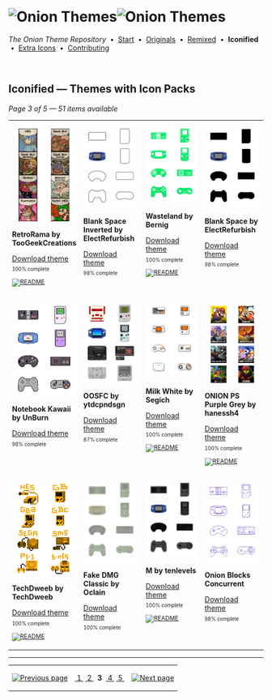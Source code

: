 <!--




















=================================================================================
---------------------------------------------------------------------------------

██████╗  ██████╗     ███╗   ██╗ ██████╗ ████████╗    ███████╗██████╗ ██╗████████╗
██╔══██╗██╔═══██╗    ████╗  ██║██╔═══██╗╚══██╔══╝    ██╔════╝██╔══██╗██║╚══██╔══╝
██║  ██║██║   ██║    ██╔██╗ ██║██║   ██║   ██║       █████╗  ██║  ██║██║   ██║   
██║  ██║██║   ██║    ██║╚██╗██║██║   ██║   ██║       ██╔══╝  ██║  ██║██║   ██║   
██████╔╝╚██████╔╝    ██║ ╚████║╚██████╔╝   ██║       ███████╗██████╔╝██║   ██║   
╚═════╝  ╚═════╝     ╚═╝  ╚═══╝ ╚═════╝    ╚═╝       ╚══════╝╚═════╝ ╚═╝   ╚═╝   

---------------------------------------------------------------------------------
=================================================================================

                  Note: This file was automatically generated.

            Run `python .github/generate.py` to regenerate the pages.




















-->
<p>&nbsp;</p>

# <img alt="Onion Themes" src="https://user-images.githubusercontent.com/44569252/179506709-0db2a8f5-3074-477c-81c4-719f281ddccc.png#gh-dark-mode-only" width="464px"><img alt="Onion Themes" src="https://user-images.githubusercontent.com/44569252/179506712-d5a1a916-7270-4902-aa55-5d93f7ee0f6e.png#gh-light-mode-only" width="464px">

*The Onion Theme Repository* &nbsp;•&nbsp; [Start](../../README.md) &nbsp;• &nbsp;[Originals](../custom/index.md) &nbsp;• &nbsp;[Remixed](../remixed/index.md) &nbsp;• &nbsp;**Iconified** &nbsp;• &nbsp;[Extra&nbsp;Icons](../icons_standalone/index.md) &nbsp;• &nbsp;[Contributing](../../CONTRIBUTING.md)

<p>&nbsp;</p>


## Iconified — Themes with Icon Packs

*Page 3 of 5 — 51 items available*
<table align=center><tr>


<td valign="top" width="25.00%">

[![RetroRama by TooGeekCreations](../../themes/RetroRama%20by%20TooGeekCreations/icons/preview.png)](https://onionui.github.io/iconpack_preview.html#RetroRama%20by%20TooGeekCreations,RetroRama%20by%20TooGeekCreations:themes/RetroRama%20by%20TooGeekCreations/icons "Click to see the full icon pack preview page")

**RetroRama by TooGeekCreations**

[Download theme](https://raw.githubusercontent.com/OnionUI/Themes/main/release/RetroRama%20by%20TooGeekCreations.zip "RetroRama by TooGeekCreations") <sub><sup>&nbsp;&nbsp; 100%&nbsp;complete</sup> &nbsp;&nbsp; <a href="/themes/RetroRama%20by%20TooGeekCreations/readme.md"><img src="https://user-images.githubusercontent.com/44569252/215358455-b6a1348b-8161-40d6-9cc1-cc31720377c4.png" height="16" title="README"></a> &nbsp;&nbsp; </sub>

</td>


<td valign="top" width="25.00%">

[![Blank Space Inverted by ElectRefurbish](../../themes/Blank%20Space%20Inverted%20by%20ElectRefurbish/icons/preview.png)](https://onionui.github.io/iconpack_preview.html#Blank%20Space%20Inverted%20by%20ElectRefurbish,Blank%20Space%20Inverted%20by%20ElectRefurbish:themes/Blank%20Space%20Inverted%20by%20ElectRefurbish/icons "Click to see the full icon pack preview page")

**Blank Space Inverted by ElectRefurbish**

[Download theme](https://raw.githubusercontent.com/OnionUI/Themes/main/release/Blank%20Space%20Inverted%20by%20ElectRefurbish.zip "Blank Space Inverted by ElectRefurbish") <sub><sup>&nbsp;&nbsp; 98%&nbsp;complete</sup> &nbsp;&nbsp; </sub>

</td>


<td valign="top" width="25.00%">

[![Wasteland by Bernig](../../themes/Wasteland%20by%20Bernig/icons/preview.png)](https://onionui.github.io/iconpack_preview.html#Wasteland%20by%20Bernig,Wasteland%20by%20Bernig:themes/Wasteland%20by%20Bernig/icons "Click to see the full icon pack preview page")

**Wasteland by Bernig**

[Download theme](https://raw.githubusercontent.com/OnionUI/Themes/main/release/Wasteland%20by%20Bernig.zip "Wasteland by Bernig") <sub><sup>&nbsp;&nbsp; 100%&nbsp;complete</sup> &nbsp;&nbsp; <a href="/themes/Wasteland%20by%20Bernig/README.txt"><img src="https://user-images.githubusercontent.com/44569252/215358455-b6a1348b-8161-40d6-9cc1-cc31720377c4.png" height="16" title="README"></a> &nbsp;&nbsp; </sub>

</td>


<td valign="top" width="25.00%">

[![Blank Space by ElectRefurbish](../../themes/Blank%20Space%20by%20ElectRefurbish/icons/preview.png)](https://onionui.github.io/iconpack_preview.html#Blank%20Space%20by%20ElectRefurbish,Blank%20Space%20by%20ElectRefurbish:themes/Blank%20Space%20by%20ElectRefurbish/icons "Click to see the full icon pack preview page")

**Blank Space by ElectRefurbish**

[Download theme](https://raw.githubusercontent.com/OnionUI/Themes/main/release/Blank%20Space%20by%20ElectRefurbish.zip "Blank Space by ElectRefurbish") <sub><sup>&nbsp;&nbsp; 98%&nbsp;complete</sup> &nbsp;&nbsp; </sub>

</td>

</tr><tr>

<td valign="top" width="25.00%">

[![Notebook Kawaii by UnBurn](../../themes/Notebook%20Kawaii%20by%20UnBurn/icons/preview.png)](https://onionui.github.io/iconpack_preview.html#Notebook%20Kawaii%20by%20UnBurn,Notebook%20Kawaii%20by%20UnBurn:themes/Notebook%20Kawaii%20by%20UnBurn/icons "Click to see the full icon pack preview page")

**Notebook Kawaii by UnBurn**

[Download theme](https://raw.githubusercontent.com/OnionUI/Themes/main/release/Notebook%20Kawaii%20by%20UnBurn.zip "Notebook Kawaii by UnBurn") <sub><sup>&nbsp;&nbsp; 98%&nbsp;complete</sup> &nbsp;&nbsp; </sub>

</td>


<td valign="top" width="25.00%">

[![OOSFC by ytdcpndsgn](../../themes/OOSFC%20by%20ytdcpndsgn/icons/preview.png)](https://onionui.github.io/iconpack_preview.html#OOSFC%20by%20ytdcpndsgn,OOSFC%20by%20ytdcpndsgn:themes/OOSFC%20by%20ytdcpndsgn/icons "Click to see the full icon pack preview page")

**OOSFC by ytdcpndsgn**

[Download theme](https://raw.githubusercontent.com/OnionUI/Themes/main/release/OOSFC%20by%20ytdcpndsgn.zip "OOSFC by ytdcpndsgn") <sub><sup>&nbsp;&nbsp; 87%&nbsp;complete</sup> &nbsp;&nbsp; </sub>

</td>


<td valign="top" width="25.00%">

[![Milk White by Segich](../../themes/Milk%20White%20by%20Segich/icons/preview.png)](https://onionui.github.io/iconpack_preview.html#Milk%20White%20by%20Segich,Milk%20White%20by%20Segich:themes/Milk%20White%20by%20Segich/icons "Click to see the full icon pack preview page")

**Milk White by Segich**

[Download theme](https://raw.githubusercontent.com/OnionUI/Themes/main/release/Milk%20White%20by%20Segich.zip "Milk White by Segich") <sub><sup>&nbsp;&nbsp; 100%&nbsp;complete</sup> &nbsp;&nbsp; <a href="/themes/Milk%20White%20by%20Segich/README.md"><img src="https://user-images.githubusercontent.com/44569252/215358455-b6a1348b-8161-40d6-9cc1-cc31720377c4.png" height="16" title="README"></a> &nbsp;&nbsp; </sub>

</td>


<td valign="top" width="25.00%">

[![ONION PS Purple Grey by hanessh4](../../themes/ONION%20PS%20%284-pack%29%20by%20hanessh4/ONION%20PS%20Purple%20Grey%20by%20hanessh4/icons/preview.png)](https://onionui.github.io/iconpack_preview.html#ONION%20PS%20Purple%20Grey%20by%20hanessh4,ONION%20PS%20Purple%20Grey%20by%20hanessh4:themes/ONION%20PS%20%284-pack%29%20by%20hanessh4/ONION%20PS%20Purple%20Grey%20by%20hanessh4/icons "Click to see the full icon pack preview page")

**ONION PS Purple Grey by hanessh4**

[Download theme](https://raw.githubusercontent.com/OnionUI/Themes/main/release/ONION%20PS%20%284-pack%29%20by%20hanessh4.zip "ONION PS (4-pack) by hanessh4") <sub><sup>&nbsp;&nbsp; 100%&nbsp;complete</sup> &nbsp;&nbsp; <a href="/themes/ONION%20PS%20%284-pack%29%20by%20hanessh4/ONION%20PS%20Purple%20Grey%20by%20hanessh4/README.txt"><img src="https://user-images.githubusercontent.com/44569252/215358455-b6a1348b-8161-40d6-9cc1-cc31720377c4.png" height="16" title="README"></a> &nbsp;&nbsp; </sub>

</td>

</tr><tr>

<td valign="top" width="25.00%">

[![TechDweeb by TechDweeb](../../themes/TechDweeb%20by%20TechDweeb/icons/preview.png)](https://onionui.github.io/iconpack_preview.html#TechDweeb%20by%20TechDweeb,TechDweeb%20by%20TechDweeb:themes/TechDweeb%20by%20TechDweeb/icons "Click to see the full icon pack preview page")

**TechDweeb by TechDweeb**

[Download theme](https://raw.githubusercontent.com/OnionUI/Themes/main/release/TechDweeb%20by%20TechDweeb.zip "TechDweeb by TechDweeb") <sub><sup>&nbsp;&nbsp; 100%&nbsp;complete</sup> &nbsp;&nbsp; <a href="/themes/TechDweeb%20by%20TechDweeb/readme.md"><img src="https://user-images.githubusercontent.com/44569252/215358455-b6a1348b-8161-40d6-9cc1-cc31720377c4.png" height="16" title="README"></a> &nbsp;&nbsp; </sub>

</td>


<td valign="top" width="25.00%">

[![Fake DMG Classic by Oclain](../../themes/Fake%20DMG%20Classic%20by%20Oclain/icons/preview.png)](https://onionui.github.io/iconpack_preview.html#Fake%20DMG%20Classic%20by%20Oclain,Fake%20DMG%20Classic%20by%20Oclain:themes/Fake%20DMG%20Classic%20by%20Oclain/icons "Click to see the full icon pack preview page")

**Fake DMG Classic by Oclain**

[Download theme](https://raw.githubusercontent.com/OnionUI/Themes/main/release/Fake%20DMG%20Classic%20by%20Oclain.zip "Fake DMG Classic by Oclain") <sub><sup>&nbsp;&nbsp; 100%&nbsp;complete</sup> &nbsp;&nbsp; </sub>

</td>


<td valign="top" width="25.00%">

[![M by tenlevels](../../themes/M%20by%20tenlevels/icons/preview.png)](https://onionui.github.io/iconpack_preview.html#M%20by%20tenlevels,M%20by%20tenlevels:themes/M%20by%20tenlevels/icons "Click to see the full icon pack preview page")

**M by tenlevels**

[Download theme](https://raw.githubusercontent.com/OnionUI/Themes/main/release/M%20by%20tenlevels.zip "M by tenlevels") <sub><sup>&nbsp;&nbsp; 100%&nbsp;complete</sup> &nbsp;&nbsp; <a href="/themes/M%20by%20tenlevels/README.md"><img src="https://user-images.githubusercontent.com/44569252/215358455-b6a1348b-8161-40d6-9cc1-cc31720377c4.png" height="16" title="README"></a> &nbsp;&nbsp; </sub>

</td>


<td valign="top" width="25.00%">

[![Onion Blocks Concurrent](../../themes/Onion%20Blocks%20%282-pack%29%20by%20tenlevels/Onion%20Blocks%20Concurrent/icons/preview.png)](https://onionui.github.io/iconpack_preview.html#Onion%20Blocks%20Concurrent,Onion%20Blocks%20Concurrent:themes/Onion%20Blocks%20%282-pack%29%20by%20tenlevels/Onion%20Blocks%20Concurrent/icons "Click to see the full icon pack preview page")

**Onion Blocks Concurrent**

[Download theme](https://raw.githubusercontent.com/OnionUI/Themes/main/release/Onion%20Blocks%20%282-pack%29%20by%20tenlevels.zip "Onion Blocks (2-pack) by tenlevels") <sub><sup>&nbsp;&nbsp; 98%&nbsp;complete</sup> &nbsp;&nbsp; </sub>

</td>

</tr></table>



---

<table align="center"><tr><td align="right">

[![Previous page](https://github.com/OnionUI/Themes/assets/44569252/fb1e949d-00a9-47d2-ad8b-cf273dbcf1bd)](index-04-d8.md)

</td><td align="center" valign="middle">

[&nbsp;1&nbsp;](index.md) [&nbsp;2&nbsp;](index-04-d8.md) &nbsp;**3**&nbsp; [&nbsp;4&nbsp;](index-02-6b.md) [&nbsp;5&nbsp;](index-01-79.md)

</td><td>

[![Next page](https://github.com/OnionUI/Themes/assets/44569252/a0717376-2b5b-4534-9eba-4d2d3961f06b)](index-02-6b.md)

</td></tr></table>